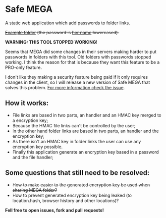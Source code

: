 # Safe MEGA

A static web application which add passwords to folder links.

~~[Example folder](https://safeme.ga/#tIAGnDCY) (the password is [her name](http://myanimelist.net/character/7373) lowercased).~~

**WARNING: THIS TOOL STOPPED WORKING!**

Seems that MEGA did some changes in their servers making harder to put passwords
in folders with this tool. Old folders with passwords stopped working. I think the reason
for that is because they want this feature to be a PRO-only feature.

I don't like they making a security feature being paid if it only requires changes in
the client, so I will release a new version of Safe MEGA that solves this problem.
[For more information check the issue](https://github.com/qgustavor/safe-mega/issues/3).

## How it works:

* File links are based in two parts, an handler and an HMAC key merged to a encryption key;
* Because the HMAC file links can't be controlled by the user;
* In the other hand folder links are based in two parts, an handler and the encryption key;
* As there isn't an HMAC key in folder links the user can use any encryption key possible.
* Finally this application generate an encryption key based in a password and the file handler;

## Some questions that still need to be resolved:

* ~~How to make easier to the generated encryption key be used when sharing MEGA folder?~~
* How to prevent generated encryption key being leaked (to location.hash, browser history and other locations)?

**Fell free to open issues, fork and pull requests!**
